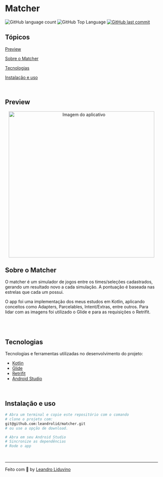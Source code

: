 # Matcher

<p>
  <img alt="GitHub language count" src="https://img.shields.io/github/languages/count/leandrolid/matcher?color=6E40C9&style=flat-square">
  <img alt="GitHub Top Language" src="https://img.shields.io/github/languages/top/leandrolid/matcher?color=6E40C9&style=flat-square">
  <a href="https://github.com/leandrolid/matcher/commits/main">
    <img alt="GitHub last commit" src="https://img.shields.io/github/last-commit/leandrolid/matcher?color=6E40C9&style=flat-square">
  </a>
</p>

## Tópicos 

[Preview](#preview)

[Sobre o Matcher](#sobre-o-matcher)

[Tecnologias](#tecnologias)

[Instalação e uso](#instalação-e-uso)

<br>

## Preview

<p align="center">
<img id="matcher-img" src=".github/matcher.gif" height="480" alt="Imagem do aplicativo" />
</p>

## Sobre o Matcher 

O matcher é um simulador de jogos entre os times/seleções cadastrados, gerando um resultado novo a cada simulação. A pontuação é baseada nas estrelas que cada um possui.

O app foi uma implementação dos meus estudos em Kotlin, aplicando conceitos como Adapters, Parcelables, Intent/Extras, entre outros. Para lidar com as imagens foi utilizado o Glide e para as requisições o Retrifit.

<br>
<br>

## Tecnologias

Tecnologias e ferramentas utilizadas no desenvolvimento do projeto:

- [Kotlin](https://kotlinlang.org/)
- [Glide](https://bumptech.github.io/glide/)
- [Retrifit](https://square.github.io/retrofit/)
- [Android Studio](https://developer.android.com/studio)

<br>

## Instalação e uso

```bash
# Abra um terminal e copie este repositório com o comando
# clone o projeto com:
git@github.com:leandrolid/matcher.git
# ou use a opção de download.

# Abra em seu Android Studio
# Sincronize as dependências
# Rode o app

```

<br>

---

Feito com :purple_heart: by [Leandro Liduvino](https://github.com/leandrolid)
